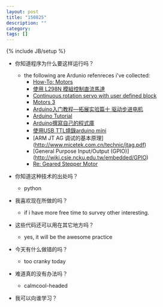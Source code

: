 ```yaml
---
layout: post
title: "150825"
description: ""
category: 
tags: []
---
```

{% include JB/setup %}

* 你知道程序为什么要这样运行吗？
  * the following are Ardunio refenreces i've collected:
    * [How-To: Motors](http://www.instructables.com/id/How-To-Motors/?ALLSTEPS)
    * [ 使用 L298N 模組控制直流馬達 ](http://coopermaa2nd.blogspot.tw/2012/09/l298n.html)
    * [ Continuous rotation servo with user defined block ](http://blog.minibloq.org/2012/06/continuous-rotation-servo-with-user.html)
    * [ Motors 3 ](http://www.thebox.myzen.co.uk/Workshop/Motors_3.html)
    * [ Arduino入门教程—拓展实验篇十 驱动步进电机 ](http://www.yfrobot.com/thread-2296-1-1.html)
    * [Arduino Tutorial ](http://www.ladyada.net/learn/arduino/lesson5.html?PageSpeed=noscript)
    * [ Arduino撰寫自己的程式庫 ](http://yehnan.blogspot.tw/2013/01/arduino.html)
    * [使用USB TTL燒錄arduino mini](http://keisuke08.pixnet.net/blog/post/39198955)
    * [ARM JT AG 调试的基本原理] (http://www.micetek.com.cn/technic/jtag.pdf)
    * [General Purpose Input/Output (GPIO)] (http://wiki.csie.ncku.edu.tw/embedded/GPIO)
    * [Re: Geared Stepper Motor](http://forum.arduino.cc/index.php?topic=71964.15_)

* 你知道这种技术的出处吗？
  * python

* 我喜欢现在所做的吗？
  * if i have more free time to survey other interesting.

* 这些代码还可以用在其它地方吗？
  * yes, it will be the awesome practice

* 今天有什么做错的吗？
  * too cranky today

* 难道真的没有办法吗？
  * calmcool-headed 

* 我可以向谁学习？
 
